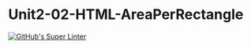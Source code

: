 # Unit2-02-HTML-AreaPerRectangle
[![GitHub's Super Linter](https://github.com/ICS20-Programming-JulienL/Unit2-02-HTML-AreaPerRectangle/workflows/GitHub's%20Super%20Linter/badge.svg)](https://github.com/ICS20-Programming-JulienL/Unit2-02-HTML-AreaPerRectangle/actions)